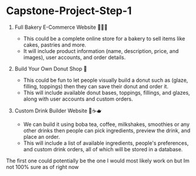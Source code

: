 # Capstone-Project-Step-1

1. Full Bakery E-Commerce Website 🥐🍰🧁
   * This could be a complete online store for a bakery to sell items like cakes, pastries and more.
   * It will include product information (name, description, price, and images), user accounts, and order details.

2. Build Your Own Donut Shop 🍩
   * This could be fun to let people visually build a donut such as (glaze, filling, toppings) then they can save their donut and order it.
   * This will include available donut bases, toppings, fillings, and glazes, along with user accounts and custom orders.
  
3. Custom Drink Builder Website 🧋☕️🫖
   * We can build it using boba tea, coffee, milkshakes, smoothies or any other drinks then people can pick ingredients, preview the drink, and place an order.
   * This will include a list of available ingredients, people's preferences, and custom drink orders, all of which will be stored in a database.

The first one could potentially be the one I would most likely work on but Im not 100% sure as of right now 

